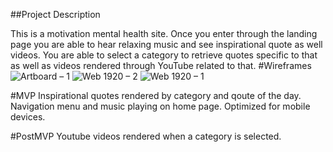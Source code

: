 ##Project Description

This is a motivation mental health site. Once you enter through the landing page you are able to hear relaxing music and see inspirational quote as well videos. You are able to select a category to retrieve quotes specific to that as well as videos rendered through YouTube related to that.
#Wireframes
![Artboard – 1](https://user-images.githubusercontent.com/55125468/67128381-7b3fa580-f1c9-11e9-9cb9-5c39b1ec3e7b.jpg)
![Web 1920 – 2](https://user-images.githubusercontent.com/55125468/67128392-809cf000-f1c9-11e9-9009-2c7635ad6326.jpg)
![Web 1920 – 1](https://user-images.githubusercontent.com/55125468/67128400-8397e080-f1c9-11e9-8834-aad51bdb87f1.jpg)

#MVP
Inspirational quotes rendered by category and qoute of the day. Navigation menu and music playing on home page. Optimized for mobile devices.

#PostMVP
Youtube videos rendered when a category is selected.


